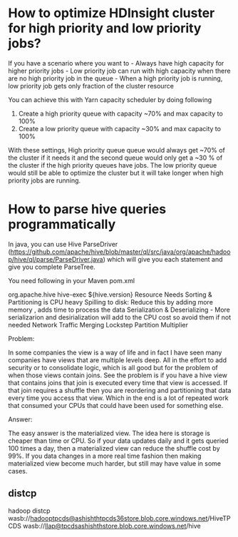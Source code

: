 <h1>How to optimize HDInsight cluster for high priority and low priority jobs? </h1>
If you have a scenario where you want to
-	Always have high capacity for higher priority jobs
-	Low priority job can run with high capacity when there are no high priority job in the queue
-	When a high priority job is running, low priority job gets only fraction of the cluster resource

You can achieve this with Yarn capacity scheduler by doing following

1.	Create a high priority queue with capacity ~70% and max capacity to 100%
2.	Create a low priority queue with capacity ~30% and max capacity to 100%


With these settings, High priority queue queue would always get ~70% of the cluster if it needs it and the second queue would only get a ~30 % of the cluster if the high priority queues have jobs. The low priority queue would still be able to optimize the cluster but it will take longer when high priority jobs are running.

<h1>How to parse hive queries programmatically </h1>

In java, you can use Hive ParseDriver (https://github.com/apache/hive/blob/master/ql/src/java/org/apache/hadoop/hive/ql/parse/ParseDriver.java) which will give you each statement and give you complete ParseTree.

You need following in your Maven pom.xml

<dependency>
            <groupId>org.apache.hive</groupId>
            <artifactId>hive-exec</artifactId>
            <version>${hive.version}</version>
</dependency>

</h1> Resource Needs </h1>
Sorting & Partitioning is CPU heavy 
Spilling to disk: Reduce this by adding more memory , adds time to process the data
Serialization & Deserializing - More serializarion and desirialization will add to the CPU cost so avoid them if not needed
Network Traffic
Merging
Lockstep
Partition Multiplier

Problem: 

In some companies the view is a way of life and in fact I have seen many companies have views that are multiple levels deep.  All in the effort to add security or to consolidate logic, which is all good but for the problem of when those views contain joins.  See the problem is if you have a hive view that contains joins that join is executed every time that view is accessed.  If that join requires a shuffle then you are reordering and partitioning that data every time you access that view.  Which in the end is a lot of repeated work that consumed your CPUs that could have been used for something else.



Answer: 

The easy answer is the materialized view.  The idea here is storage is cheaper than time or CPU.  So if your data updates daily and it gets queried 100 times a day, then a materialized view can reduce the shuffle cost by 99%.  If you data changes in a more real time fashion then making materialized view become much harder, but still may have value in some cases.

## distcp


hadoop distcp wasb://hadooptpcds@ashishthtpcds36store.blob.core.windows.net/HiveTPCDS wasb://llap@tpcdsashishthstore.blob.core.windows.net/hive
